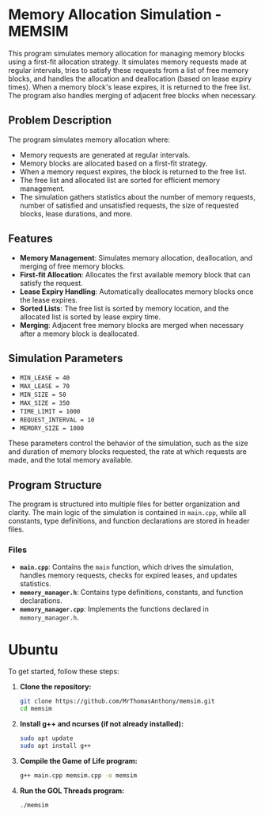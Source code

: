 # Memory Allocation Simulation - MEMSIM

This program simulates memory allocation for managing memory blocks using a first-fit allocation strategy. It simulates memory requests made at regular intervals, tries to satisfy these requests from a list of free memory blocks, and handles the allocation and deallocation (based on lease expiry times). When a memory block's lease expires, it is returned to the free list. The program also handles merging of adjacent free blocks when necessary.

## Problem Description

The program simulates memory allocation where:
- Memory requests are generated at regular intervals.
- Memory blocks are allocated based on a first-fit strategy.
- When a memory request expires, the block is returned to the free list.
- The free list and allocated list are sorted for efficient memory management.
- The simulation gathers statistics about the number of memory requests, number of satisfied and unsatisfied requests, the size of requested blocks, lease durations, and more.

## Features
- **Memory Management**: Simulates memory allocation, deallocation, and merging of free memory blocks.
- **First-fit Allocation**: Allocates the first available memory block that can satisfy the request.
- **Lease Expiry Handling**: Automatically deallocates memory blocks once the lease expires.
- **Sorted Lists**: The free list is sorted by memory location, and the allocated list is sorted by lease expiry time.
- **Merging**: Adjacent free memory blocks are merged when necessary after a memory block is deallocated.

## Simulation Parameters
- `MIN_LEASE = 40`
- `MAX_LEASE = 70`
- `MIN_SIZE = 50`
- `MAX_SIZE = 350`
- `TIME_LIMIT = 1000`
- `REQUEST_INTERVAL = 10`
- `MEMORY_SIZE = 1000`

These parameters control the behavior of the simulation, such as the size and duration of memory blocks requested, the rate at which requests are made, and the total memory available.

## Program Structure

The program is structured into multiple files for better organization and clarity. The main logic of the simulation is contained in `main.cpp`, while all constants, type definitions, and function declarations are stored in header files.

### Files

- **`main.cpp`**: Contains the `main` function, which drives the simulation, handles memory requests, checks for expired leases, and updates statistics.
- **`memory_manager.h`**: Contains type definitions, constants, and function declarations.
- **`memory_manager.cpp`**: Implements the functions declared in `memory_manager.h`.

# Ubuntu

To get started, follow these steps:
1. **Clone the repository:**
   ```bash
   git clone https://github.com/MrThomasAnthony/memsim.git
   cd memsim

2. **Install g++ and ncurses (if not already installed):**

   ```bash
   sudo apt update
   sudo apt install g++

3. **Compile the Game of Life program:**
    ```bash
    g++ main.cpp memsim.cpp -o memsim

4. **Run the GOL Threads program:**
    ```bash
    ./memsim
